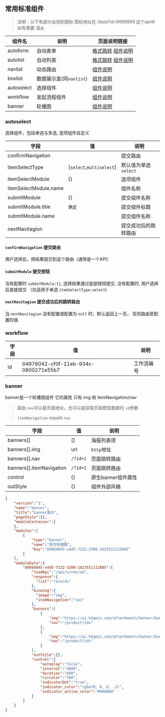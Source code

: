 ## 常用标准组件

> 注明：以下有部分会用到图标 图标地址在 /data?id=9999999 这个api中 如有需要 请从

| 组件名     | 说明                     | 页面说明链接                                 |
| ---------- | ----------------------- | ------------------------------------------- |
| autoform   | 自动表单                 | [格式跳转](./动态表单开发规范.md) [组件说明]() |
| autolist   | 自动列表                 | [格式跳转](./动态列表开发规范.md) [组件说明]() |
| navlist    | 动态路由                 | [组件说明](./动态路由开发规范.md#navlist)     |
| boxlist    | 数据展示盒(同`navlist`)  | [组件说明](./动态路由开发规范.md##boxlist)    |
| autoselect | 选择组件                 | [组件说明](#autoselect)                      |
| workflow   | 发起流程组件             | [组件说明](#workflow)                        |
| banner     | 轮播图                  | [组件说明](#banner)                          |


### autoselect
选择组件，包括单选与多选, 选项组件自定义

| 字段                  | 值                       | 说明                  |
| --------------------- | ------------------------ | ---------------------|
| confirmNavigation     |                          | 提交路由              |
| itemSelectType        | [`select`,`multiselect`] | 默认值为单选 `select` |
| itemSelectModule      | {}                       | 选项组件              |
| itemSelectModule.name |                          | 组件名称              |
| submitModule          | {}                       | 提交组件名称          |
| submitModule.title    | `确定`                   | 提交组件标题          |
| submitModule.name     |                          | 提交组件名称          |
| nextNavitagion        |                          | 提交成功后的跳转路由   |

#### `confirmNavigation` 提交路由
用户选择后，把结果提交到这个路由（通常是一个API）

#### `submitModule` 提交按钮
当有配置时 `submitModule:{}`, 选择结果通过底部按钮提交, 没有配置时, 用户选择后直接提交 （仅适用于单选 `itemSelectType:select`)

#### `nextNavitagion` 提交成功后的跳转路由
当 `nextNavitagion` 没有配置或配置为 `null` 时，默认返回上一页， 否则路由至配置的值


### workflow

| 字段 | 值                                   | 说明       |
| ---- | ------------------------------------ | ---------- |
| id   | 04976042-cf0f-11eb-934c-0800271e55b7 | 工作流编号 |


### banner

banner是一个轮播图组件 它的属性 只有 img 和 itemNavigation/nav
> 路由 `nav`可以是页面地址，也可以是获取页面模型数据的 `id`参数
>
> `itemNavigation` equals `nav`

| 字段          | 值       | 说明          |
| ------------- | ------- | --------------|
| banners[]     |  []      | 海报列表项     |
| banners[].img | url      | `http`地址    |
| banners[].nav | `/?id=1` | 页面跳转路由   |
| banners[].itemNavigation | `/?id=1`      | 页面跳转路由  |
| control       | {}       | 原生banner组件属性 |
| outStyle      | {}      | 组件外部风格   |

```json
{
	"version":"1",
	"name":"banner",
	"title":"banner展示",
	"pageStyle":{},
	"moduleContainer":{
	},
	"modules":[
		{
			"type":"banner",
			"name":"首页轮播图",
			"key":"89084045-v4d5-7122-3300-1623511112885"
		}
	],
	"moduleData":{
		"89084045-v4d5-7122-3300-1623511112885":{
			"loadApi":"/api/u/cms/ad",
			"response":{
			  "list":"records"
			},
			"binding":{
              "image":"img",
              "itemNavigation":"nav"
			},
			"banners":[
				{
					"img":"https://ai.hdqmjs.com/attachments/banner/banner.png",
					"nav":"/product?id="
				},
				{
					"img":"https://ai.hdqmjs.com/attachments/banner/banner.png",
					"nav":"/product?id="
				}
			], 
		    "outStyle":{},
            "control":{
                "autoplay":"false",
                "interval":"4000",
                "duration":"600",
                "circular":"100",
                "indicatorDot":"true",
				"indicator_color":"rgba(0, 0, 0, .3)",
				"indicator_active_color":"#000000"
            }
		}
	}
}
```


